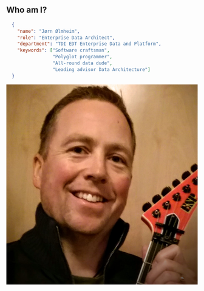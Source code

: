 ## Who am I?
```json
  {
    "name": "Jørn Ølmheim",
    "role": "Enterprise Data Architect",
    "department": "TDI EDT Enterprise Data and Platform",
    "keywords": ["Software craftsman",
                 "Polyglot programmer",
                 "All-round data dude",
                 "Leading advisor Data Architecture"]
  }
```

![My avatar](./common/images/joe_avatar.jpg) <!-- .element: height="100" -->
